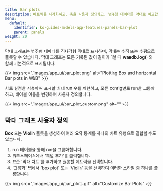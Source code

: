 ```yaml
---
title: Bar plots
description: 메트릭을 시각화하고, 축을 사용자 정의하고, 범주형 데이터를 막대로 비교합니다.
menu:
  default:
    identifier: ko-guides-models-app-features-panels-bar-plot
    parent: panels
weight: 20
---
```


막대 그래프는 범주형 데이터를 직사각형 막대로 표시하며, 막대는 수직 또는 수평으로 플롯할 수 있습니다. 막대 그래프는 모든 기록된 값이 길이가 1일 때 **wandb.log()** 와 함께 기본적으로 표시됩니다.

{{< img src="/images/app_ui/bar_plot.png" alt="Plotting Box and horizontal Bar plots in W&B" >}}

차트 설정을 사용하여 표시할 최대 run 수를 제한하고, 모든 config별로 run을 그룹화하고, 레이블 이름을 변경하여 사용자 정의합니다.

{{< img src="/images/app_ui/bar_plot_custom.png" alt="" >}}

## 막대 그래프 사용자 정의

**Box** 또는 **Violin** 플롯을 생성하여 여러 요약 통계를 하나의 차트 유형으로 결합할 수도 있습니다.

1. run 테이블을 통해 run을 그룹화합니다.
2. 워크스페이스에서 '패널 추가'를 클릭합니다.
3. 표준 '막대 차트'를 추가하고 플롯할 메트릭을 선택합니다.
4. '그룹화' 탭에서 'box plot' 또는 'Violin' 등을 선택하여 이러한 스타일 중 하나를 플롯합니다.

{{< img src="/images/app_ui/bar_plots.gif" alt="Customize Bar Plots" >}}
